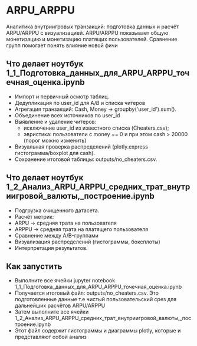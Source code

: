 # ARPU_ARPPU

Аналитика внутриигровых транзакций: подготовка данных и расчёт ARPU/ARPPU с визуализацией.
ARPU/ARPPU показывает общую монетизацию и монетизацию платящих пользователей.
Сравнение групп помогает понять влияние новой фичи

 ## Что делает ноутбук 1_1_Подготовка_данных_для_ARPU_ARPPU_точечная_оценка.ipynb
- Импорт и первичный осмотр таблиц.
- Дедупликация по user_id для A/B и списка читеров
- Агрегация транзакций: Cash, Money -> groupby('user_id').sum().
- Объединение всех источников по user_id
- Выявление и удаление читеров:
  - исключение user_id из известного списка (Cheaters.csv);
  - эвристика: пользователи с money == 0 и при этом cash > 20000 (порог можно изменить)
- Визуальная проверка распределений (plotly.express гистограмма/boxplot для cash).
- Сохранение итоговой таблицы: outputs/no_cheaters.csv.

## Что делает ноутбук 1_2_Анализ_ARPU_ARPPU_средних_трат_внутриигровой_валюты,_построение.ipynb
- Подгрузка очищенного датасета.
- Расчёт метрик:
 - ARPU -> средняя трата на пользователя
 - ARPPU -> средняя трата на платящего пользователя
- Сравнение между A/B-группами
- Визуализация распределений (гистограммы, боксплоты)
- Интерпретация результатов.

## Как запустить
- Выполните все ячейки jupyter notebook 1_1_Подготовка_данных_для_ARPU_ARPPU_точечная_оценка.ipynb
- Получается итоговый файл: outputs/no_cheaters.csv. Это подготовленные данные т.е чистый пользовательский срез для дальнейших расчётов ARPU/ARPPU
- Затем выполните все ячейки 1_2_Анализ_ARPU_ARPPU_средних_трат_внутриигровой_валюты,_построение.ipynb
- Этот файл содержит гистограммы и диаграммы plotly, которые и представляют собой анализ 
